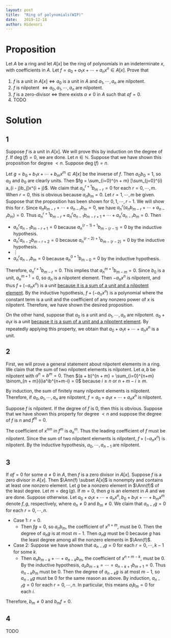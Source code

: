 ```yaml
---
layout: post
title:  "Ring of polynomials(WIP)"
date:   2019-12-18
author: Hidenori
---
```


# Proposition
Let $A$ be a ring and let $A[x]$ be the ring of polynomials in an indeterminate $x$, with coefficients in $A$.
Let $f = a_0 + a_1x + \cdots + a_nx^n \in A[x]$.
Prove that

1. $f$ is a unit in $A[x] \iff a_0$ is a unit in $A$ and $a_1, \cdots, a_n$ are nilpotent.
1. $f$ is nilpotent $\iff a_0, a_1, \cdots, a_n$ are nilpotent.
1. $f$ is a zero-divisor $\iff$ there exists $a \ne 0$ in $A$ such that $af = 0$.
1. TODO

# Solution
## 1
Suppose $f$ is a unit in $A[x]$.
We will prove this by induction on the degree of $f$.
If $\deg(f) = 0$, we are done.
Let $n \in \mathbb{N}$.
Suppose that we have shown this proposition for degree $< n$.
Suppose $\deg(f) = n$.

Let $g = b_0 + b_1x + \cdots + b_mx^m \in A[x]$ be the inverse of $f$.
Then $a_0b_0 = 1$, so $a_0$ and $b_0$ are clearly units.
Then $fg = \sum_{i=0}^{n + m} [\sum_{j=0}^{i} a_{i - j}b_j]x^{i + j}$.
We claim that $a_{n}^{r + 1}b_{m - r} = 0$ for each $r = 0, \cdots, m$.
When $r = 0$, this is obvious because $a_nb_m = 0$.
Let $r = 1, \cdots, m$ be given.
Suppose that the proposition has been shown for $0, 1, \cdots, r - 1$.
We will show this for $r$.
Since $a_nb_{m - r} + \cdots + a_{n - r}b_m = 0$, we have $a_n^r(a_nb_{m - r} + \cdots + a_{n - r}b_m) = 0$.
Thus $a_n^{r + 1}b_{m - r} + a_n^ra_{n - 1}b_{m - r + 1} + \cdots + a_n^ra_{n - r}b_m = 0$.
Then
* $a_n^ra_{n - 1}b_{m - r + 1} = 0$ because $a_n^{(r - 1) + 1}b_{m - (r - 1)} = 0$ by the inductive hypothesis.
* $a_n^ra_{n - 2}b_{m - r + 2} = 0$ because $a_n^{(r - 2) + 1}b_{m - (r - 2)} = 0$ by the inductive hypothesis.
* $\vdots$
* $a_n^ra_{n - r}b_m = 0$ because $a_n^{0 + 1}b_{m - 0} = 0$ by the inductive hypothesis.

Therefore, $a_n^{r + 1}b_{m - r} = 0$.
This implies that $a_n^{m + 1}b_{m - m} = 0$.
Since $b_0$ is a unit, $a_n^{m + 1} = 0$, so $a_n$ is a nilpotent element.
Then $-a_nx^n$ is nilpotent, and thus $f + (-a_nx^n)$ is a unit [because it is a sum of a unit and a nilpotent element](/2019/11/22/nilpotent-ex-1-1.html).
By the inductive hypothesis, $f + (-a_nx^n)$ is a polynomial where the constant term is a unit and the coefficient of any nonzero power of $x$ is nilpotent.
Therefore, we have shown the desired proposition.

On the other hand, suppose that $a_0$ is a unit and $a_1, \cdots, a_n$ are nilpotent.
$a_0 + a_1x$ is a unit [because it is a sum of a unit and a nilpotent element](/2019/11/22/nilpotent-ex-1-1.html).
By repeatedly applying this property, we obtain that $a_0 + a_1x + \cdots + a_nx^n$ is a unit.

## 2
First, we will prove a general statement about nilpotent elements in a ring.
We claim that the sum of two nilpotent elements is nilpotent.
Let $a, b$ be nilpotent with $a^n = b^m = 0$.
Then $(a + b)^{n + m} = \sum_{i=0}^{n+m} \binom_{n + m}{i}a^ib^{n+m-i} = 0$ because $i \geq n$ or $n + m - i \geq m$.

By induction, the sum of finitely many nilpotent elements is nilpotent.
Therefore, if $a_0, a_1, \cdots, a_n$ are nilpotent, $f = a_0 + a_1x + \cdots + a_nx^n$ is nilpotent.

Suppose $f$ is nilpotent.
If the degree of $f$ is 0, then this is obvious.
Suppose that we have shown this property for degree $< n$ and suppose the degree of $f$ is $n$ and $f^m = 0$.

The coefficient of $x^{nm}$ in $f^m$ is $a_n^m$.
Thus the leading coefficient of $f$ must be nilpotent.
Since the sum of two nilpotent elements is nilpotent, $f + (-a_nx^n)$ is nilpotent.
By the inductive hypothesis, $a_0, \cdots, a_{n - 1}$ are nilpotent.

## 3
If $af = 0$ for some $a \ne 0$ in $A$, then $f$ is a zero divisor in $A[x]$.
Suppose $f$ is a zero divisor in $A[x]$.
Then $\Ann(f) \subset A[x]$ is nonempty and contains at least one nonzero element.
Let $g$ be a nonzero element in $\Ann(f)$ of the least degree.
Let $m = \deg(g)$.
If $m = 0$, then $g$ is an element in $A$ and we are done.
Suppose otherwise.
Let $a_0 + a_1x + \cdots + a_nx^n, b_0 + b_1x + \cdots + b_mx^m$ denote $f, g$, respectively, where $a_n \ne 0$ and $b_m \ne 0$.
We claim that $a_{n - r}g = 0$ for each $r = 0, \cdots, n$.
* Case 1: $r = 0$.
  * Then $fg = 0$, so $a_nb_m$, the coefficient of $x^{n + m}$, must be 0.
    Then the degree of $a_ng$ is at most $m - 1$.
    Then $a_ng$ must be 0 because $g$ has the least degree among all the nonzero elements in $\Ann(f)$.
* Case 2: Suppose we have shown that $a_{n - r}g = 0$ for each $r = 0, \cdots, k - 1$ for some $k$.
  * Then $a_nb_{m - k} + \cdots + a_{n - k}b_m$, the coefficient of $x^{n + m - k}$, must be 0.
    By the inductive hypothesis, $a_nb_{m - k} = \cdots = a_{n - k + 1}b_{m + 1} = 0$.
    Thus $a_{n - k}b_m$ must be 0.
    Then the degree of $a_{n - k}g$ is at most $m - 1$, so $a_{n - k}g$ must be 0 for the same reason as above.
By induction, $a_{n - r}g = 0$ for each $r = 0, \cdots, n$.
In particular, this means $a_ib_m = 0$ for each $i$.

Therefore, $b_m \ne 0$ and $b_mf = 0$.

## 4
TODO
